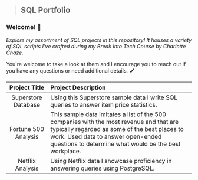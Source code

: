> ## SQL Portfolio
### Welcome! 🤩

_Explore my assortment of SQL projects in this repository! 
It houses a variety of SQL scripts I've crafted during my Break Into Tech Course by Charlotte Chaze._

You're welcome to take a look at them and I encourage you to reach out if you have any questions or need additional details. 🖌️

| Project Title | Project Description |
| :---: | :--- |
| Superstore Database | Using this Superstore sample data I write SQL queries to answer item price statistics. |
| Fortune 500 Analysis | This sample data imitates a list of the 500 companies with the most revenue and that are typically regarded as some of the best places to work. Used data to answer open-ended questions to determine what would be the best workplace. |
| Netflix Analysis | Using Netflix data I showcase proficiency in answering queries using PostgreSQL. |
